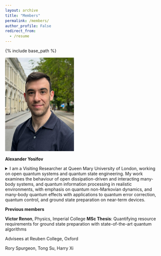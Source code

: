 ```yaml
---
layout: archive
title: "Members"
permalink: /members/
author_profile: False
redirect_from:
  - /resume
---
```


{% include base_path %}



<img src="/images/Alexander.jpg" alt="Description" style="border-radius: 1px; box-shadow: 0 0px 1px rgba(0, 0, 0, 0.02); border: 0px solid #ccc; width: 225px;">

**Alexander Yosifov**

<details>
  <summary>I am a Visiting Researcher at Queen Mary University of London, working on open quantum systems and quantum state engineering. My work examines the behaviour of open dissipation-driven and interacting many-body systems, and quantum information processing in realistic environments, with emphasis on quantum non-Markovian dynamics, and many-body quantum effects with applications to quantum error correction, quantum control, and ground state preparation on near-term devices.</summary><br>
    
Previously, I was a Researcher at the Hong Kong Research Center of Huawei, where I developed quantum-based algorithms for optimization. Prior to that, I was working with Prof. Vlatko Vedral at the University of Oxford, focusing on quantum collision models for steady-state preparation and error mitigation.


</details>


 

**Previous members**

**Victor Renon**, Physics, Imperial College
**MSc Thesis**: Quantifying resource requirements for ground state preparation with state-of-the-art quantum algorithms

Advisees at Reuben College, Oxford

Rory Spurgeon, Tong Su, Harry Xi 
